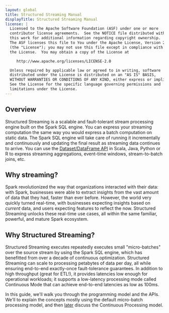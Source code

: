 ```yaml
---
layout: global
title: Structured Streaming Manual
displayTitle: Structured Streaming Manual
license: |
  Licensed to the Apache Software Foundation (ASF) under one or more
  contributor license agreements.  See the NOTICE file distributed with
  this work for additional information regarding copyright ownership.
  The ASF licenses this file to You under the Apache License, Version 2.0
  (the "License"); you may not use this file except in compliance with
  the License.  You may obtain a copy of the License at

     http://www.apache.org/licenses/LICENSE-2.0

  Unless required by applicable law or agreed to in writing, software
  distributed under the License is distributed on an "AS IS" BASIS,
  WITHOUT WARRANTIES OR CONDITIONS OF ANY KIND, either express or implied.
  See the License for the specific language governing permissions and
  limitations under the License.
---
```


## Overview

Structured Streaming is a scalable and fault-tolerant stream processing engine built on the Spark SQL engine. You can express your streaming computation the same way you would express a batch computation on static data. The Spark SQL engine will take care of running it incrementally and continuously and updating the final result as streaming data continues to arrive. You can use the [Dataset/DataFrame API](sql-programming-guide.html) in Scala, Java, Python or R to express streaming aggregations, event-time windows, stream-to-batch joins, etc.

## Why streaming?

Spark revolutionized the way that organizations interacted with their data: with Spark, businesses were able to extract insights from the vast amount of data that they had, faster than ever before. However, the world very quickly turned real-time, with businesses expecting insights based on _current_ data, and users expecting features to reflect the now. Structured Streaming unlocks these real-time use cases, all within the same familiar, powerful, and mature Spark ecosystem.

## Why Structured Streaming?

Structured Streaming executes repeatedly executes small "micro-batches" over the source stream by using the Spark SQL engine, which has benefitted from over a decade of continuous optimization. Structured Streaming can scale to processing petabytes of data per day, all while ensuring end-to-end exactly-once fault-tolerance guarantees. In addition to high throughput (great for ETL!), it provides latencies low enough for operational workloads; it supports a low-latency processing mode called Continuous Mode that can achieve end-to-end latencies as low as 100ms.

In this guide, we'll walk you through the programming model and the APIs. We'll to explain the concepts mostly using the default micro-batch processing model, and then [later](#continuous-processing) discuss the Continuous Processing model.
